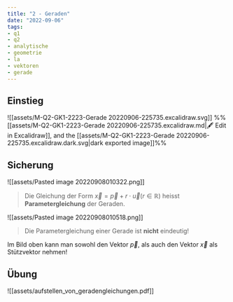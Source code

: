 ```yaml
---
title: "2 - Geraden"
date: "2022-09-06"
tags:
- q1
- q2
- analytische
- geometrie
- la
- vektoren
- gerade
---
```

## Einstieg
![[assets/M-Q2-GK1-2223-Gerade 20220906-225735.excalidraw.svg]]
%%[[assets/M-Q2-GK1-2223-Gerade 20220906-225735.excalidraw.md|🖋 Edit in Excalidraw]], and the [[assets/M-Q2-GK1-2223-Gerade 20220906-225735.excalidraw.dark.svg|dark exported image]]%%

## Sicherung
![[assets/Pasted image 20220908010322.png]]

>Die Gleichung der Form $\vec{x} = \vec{p} + r\cdot \vec{u} (r\in \mathbb{R})$ heisst **Parametergleichung** der Geraden.

![[assets/Pasted image 20220908010518.png]]

>Die Parametergleichung einer Gerade ist **nicht** eindeutig!

Im Bild oben kann man sowohl den Vektor $\vec{p}$, als auch den Vektor $\vec{x}$ als Stützvektor nehmen!

## Übung

![[assets/aufstellen_von_geradengleichungen.pdf]]